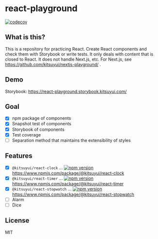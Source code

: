# react-playground

[![codecov](https://codecov.io/gh/kitsuyui/react-playground/branch/main/graph/badge.svg?token=6QX8OLRKAD)](https://codecov.io/gh/kitsuyui/react-playground)

## What is this?

This is a repository for practicing React.
Create React components and check them with Storybook or write tests.
It only deals with content that is closed to React. It does not handle Next.js, etc.
For Next.js, see https://github.com/kitsuyui/nextjs-playground/ .

## Demo

Storybook: https://react-playground.storybook.kitsuyui.com/

## Goal

- [x] npm package of components
- [x] Snapshot test of components
- [x] Storybook of components
- [x] Test coverage
- [ ] Separation method that maintains the extensibility of styles

## Features

- [x] `@kitsuyui/react-clock` ... [![npm version](https://badge.fury.io/js/@kitsuyui%2Freact-clock.svg)](https://badge.fury.io/js/@kitsuyui%2Freact-clock)
      https://www.npmjs.com/package/@kitsuyui/react-clock
- [x] `@kitsuyui/react-timer` ... [![npm version](https://badge.fury.io/js/@kitsuyui%2Freact-timer.svg)](https://badge.fury.io/js/@kitsuyui%2Freact-timer)
      https://www.npmjs.com/package/@kitsuyui/react-timer
- [x] `@kitsuyui/react-stopwatch` ... [![npm version](https://badge.fury.io/js/@kitsuyui%2Freact-stopwatch.svg)](https://badge.fury.io/js/@kitsuyui%2Freact-stopwatch) https://www.npmjs.com/package/@kitsuyui/react-stopwatch
- [ ] Alarm
- [ ] Dice

## License

MIT
